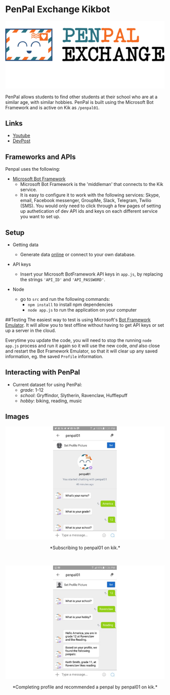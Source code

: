 # PenPal Exchange Kikbot

![](img/03-penpal-logo.jpg)

PenPal allows students to find other students at their school who are at a similar age, with similar hobbies. PenPal is built using the Microsoft Bot Framework and is active on Kik as `/penpal01`. 


## Links
- [Youtube](https://www.youtube.com/watch?v=A3YdHEDHupA)
- [DevPost](http://devpost.com/software/penpal-exchange)


## Frameworks and APIs

Penpal uses the following:

- [Microsoft Bot Framework](https://docs.botframework.com/en-us/)
	- Microsoft Bot Framework is the 'middleman' that connects to the Kik service. 
	- It is easy to configure it to work with the following services: Skype, email, Facebook messenger, GroupMe, Slack, Telegram, Twilio (SMS). You would only need to click through a few pages of setting up authetication of dev API ids and keys on each different service you want to set up.


## Setup

- Getting data
	- Generate data [online](https://mockaroo.com/c2431200) or connect to your own database.
	
- API keys
	- Insert your Microsoft BotFramework API keys in `app.js`, by replacing  the strings `'API_ID'` and `'API_PASSWORD'`. 

- Node
	- go to `src` and run the following commands:
		- `npm install` to install npm dependencies
		- `node app.js` to run the application on your computer

##Testing
The easiest way to test is using Microsoft's [Bot Framework Emulator](https://docs.botframework.com/en-us/tools/bot-framework-emulator/).
It will allow you to test offline without having to get API keys or set up a server in the cloud.

Everytime you update the code, you will need to stop the running `node app.js` process and run it again so it will use the new code, *and* also close and restart the Bot Framework Emulator, so that it will clear up any saved information, eg. the saved `Profile` information.


## Interacting with PenPal
- Current dataset for using PenPal:
	- *grade*: 1-12
	- *school*: Gryffindor, Slytherin, Ravenclaw, Hufflepuff
	- *hobby*: biking, reading, music


## Images
![](img/01-subscribe-on-kik.jpg)
<center>*Subscribing to penpal01 on kik.*</center>
<br/><br/>

![](img/02-penpal-exchange-complete.jpg)
<center>*Completing profile and recommended a penpal by penpal01 on kik.*</center>
<br/><br/>
